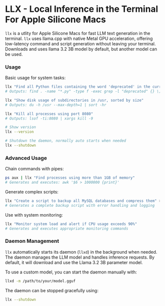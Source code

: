 # LLX - Local Inference in the Terminal For Apple Silicone Macs

`llx` is a utlity for Apple Silicone Macs for fast LLM text generation in the terminal. `llx` uses llama.cpp with native Metal GPU acceleration, offering low-latency command and script generation without leaving your terminal.  Downloads and uses llama 3.2 3B model by default, but another model can be used.

### Usage

Basic usage for system tasks:
```bash
llx "Find all Python files containing the word 'deprecated' in the current directory"
# Outputs: find . -name "*.py" -type f -exec grep -l "deprecated" {} \;

llx "Show disk usage of subdirectories in /usr, sorted by size"
# Outputs: du -h /usr --max-depth=1 | sort -hr

llx "Kill all processes using port 8080"
# Outputs: lsof -ti:8080 | xargs kill -9

# Show version
llx --version

# Shutdown the daemon, normally auto starts when needed
llx --shutdown
```

### Advanced Usage

Chain commands with pipes:
```bash
ps aux | llx "Find processes using more than 1GB of memory"
# Generates and executes: awk '$6 > 1000000 {print}'
```

Generate complex scripts:
```bash
llx "Create a script to backup all MySQL databases and compress them" > backup-dbs.sh
# Generates a complete backup script with error handling and logging
```

Use with system monitoring:
```bash
llx "Monitor system load and alert if CPU usage exceeds 90%" 
# Generates and executes appropriate monitoring commands
```

### Daemon Management

`llx` automatically starts its daemon (`llxd`) in the background when needed. The daemon manages the LLM model and handles inference requests. By default, it will download and use the Llama 3.2 3B parameter model.

To use a custom model, you can start the daemon manually with:
```bash
llxd -m /path/to/your/model.gguf
```

The daemon can be stopped gracefully using:
```bash
llx --shutdown
```
